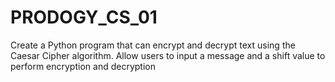 # PRODOGY_CS_01
Create a Python program that can encrypt and decrypt text using the Caesar Cipher algorithm. Allow users to input a message and a shift value to perform encryption and decryption
